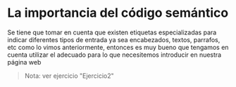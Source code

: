 # La importancia del código semántico

Se tiene que tomar en cuenta que existen etiquetas especializadas para indicar diferentes tipos de entrada ya sea encabezados, textos, parrafos, etc como lo vimos anteriormente, entonces es muy bueno que tengamos en cuenta utilizar el adecuado para lo que necesitemos introducir en nuestra página web

>Nota: ver ejercicio "Ejercicio2"